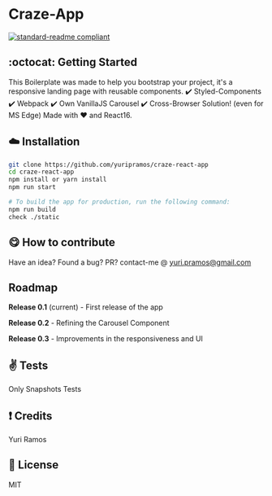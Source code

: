 # Craze-App

[![standard-readme compliant](https://img.shields.io/badge/readme%20style-standard-brightgreen.svg?style=flat-square)](https://github.com/RichardLitt/standard-readme)

## :octocat: Getting Started

This Boilerplate was made to help you bootstrap your project, it's a responsive landing page with reusable components.
:heavy_check_mark: Styled-Components
:heavy_check_mark: Webpack
:heavy_check_mark: Own VanillaJS Carousel
:heavy_check_mark: Cross-Browser Solution! (even for MS Edge)
Made with :heart: and React16.

## :cloud: Installation

```sh
git clone https://github.com/yuripramos/craze-react-app
cd craze-react-app
npm install or yarn install
npm run start

# To build the app for production, run the following command:
npm run build
check ./static
```

## :yum: How to contribute

Have an idea? Found a bug? PR? contact-me @ yuri.pramos@gmail.com

## Roadmap

**Release 0.1** (current) - First release of the app

**Release 0.2** - Refining the Carousel Component

**Release 0.3** - Improvements in the responsiveness and UI

## :v: Tests

Only Snapshots Tests

## :exclamation: Credits

Yuri Ramos

## :scroll: License

MIT
